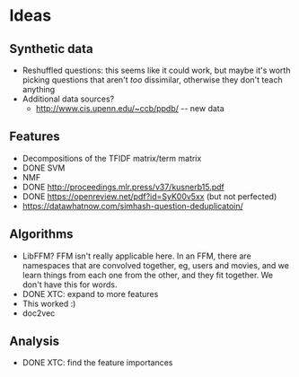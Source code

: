 Ideas
=====

Synthetic data
--------------
 * Reshuffled questions: this seems like it could work, but maybe it's worth
   picking questions that aren't _too_ dissimilar, otherwise they don't teach
   anything
 * Additional data sources?
   * http://www.cis.upenn.edu/~ccb/ppdb/ -- new data

Features
--------
 * Decompositions of the TFIDF matrix/term matrix
  * DONE SVM
  * NMF
 * DONE http://proceedings.mlr.press/v37/kusnerb15.pdf
 * DONE https://openreview.net/pdf?id=SyK00v5xx (but not perfected)
 * https://datawhatnow.com/simhash-question-deduplicatoin/

Algorithms
----------
 * LibFFM?
   FFM isn't really applicable here. In an FFM, there are namespaces that are convolved together,
   eg, users and movies, and we learn things from each one from the other, and they fit together.
   We don't have this for words.
 * DONE XTC: expand to more features
  * This worked :)
 * doc2vec
 

Analysis
--------
 * DONE XTC: find the feature importances
